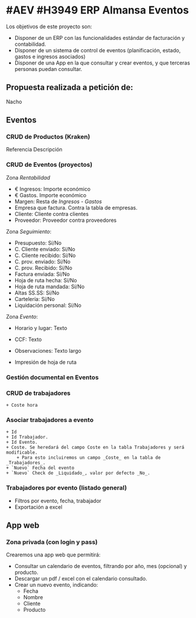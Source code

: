 # #AEV #H3949 ERP Almansa Eventos

Los objetivos de este proyecto son:
+ Disponer de un ERP con las funcionalidades estándar de facturación y contabilidad.
+ Disponer de un sistema de control de eventos (planificación, estado, gastos e ingresos asociados)
+ Disponer de una App en la que consultar y crear eventos, y que terceras personas puedan consultar.

## Propuesta realizada a petición de:
Nacho

## Eventos

### CRUD de Productos (Kraken)
Referencia
Descripción

### CRUD de Eventos (proyectos)
Zona *Rentabilidad*
+ € Ingresos: Importe económico
+ € Gastos. Importe económico
+ Margen: Resta de _Ingresos_ - _Gastos_
+ Empresa que factura. Contra la tabla de empresas.
+ Cliente: Cliente contra clientes
+ Proveedor: Proveedor contra proveedores

Zona *Seguimiento*:
+ Presupuesto: Sí/No
+ C. Cliente enviado: Sí/No
+ C. Cliente recibido: Sí/No
+ C. prov. enviado: Sí/No
+ C. prov. Recibido: Sí/No
+ Factura enviada: Sí/No
+ Hoja de  ruta hecha: Sí/No
+ Hoja de  ruta mandada: Sí/No
+ Altas SS.SS: Sí/No
+ Cartelería: Sí/No
+ Liquidación personal: Sí/No

Zona *Evento*:
+ Horario y lugar: Texto
+ CCF: Texto
+ Observaciones: Texto largo 

+ Impresión de hoja de ruta


### Gestión documental en Eventos

### CRUD de trabajadores
    + Coste hora

### Asociar trabajadores a evento

    + Id
    + Id Trabajador.
    + Id Evento.
    + Coste. Se heredará del campo Coste en la tabla Trabajadores y será modificable.
        + Para esto incluiremos un campo _Coste_ en la tabla de _Trabajadores_.
    + `Nuevo` Fecha del evento
    + `Nuevo` Check de _Liquidado_, valor por defecto _No_.



### Trabajadores por evento (listado general)
+ Filtros por evento, fecha, trabajador
+ Exportación a excel


## App web

### Zona privada (con login y pass)
Crearemos una app web que permitirá:
+ Consultar un calendario de eventos, filtrando por año, mes (opcional) y producto.
+ Descargar un pdf / excel con el calendario consultado.
+ Crear un nuevo evento, indicando:
    + Fecha
    + Nombre
    + Cliente
    + Producto

